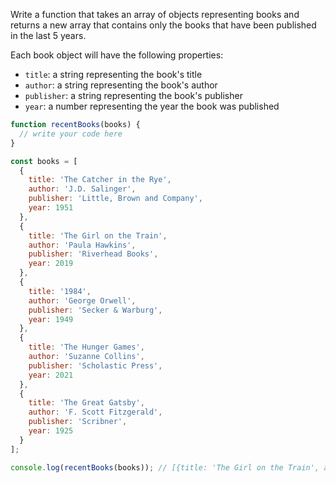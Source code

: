 Write a function that takes an array of objects representing books and returns a new array that contains only the books that have been published in the last 5 years.

Each book object will have the following properties:

- `title`: a string representing the book's title
- `author`: a string representing the book's author
- `publisher`: a string representing the book's publisher
- `year`: a number representing the year the book was published


```js
function recentBooks(books) {
  // write your code here
}

const books = [
  {
    title: 'The Catcher in the Rye',
    author: 'J.D. Salinger',
    publisher: 'Little, Brown and Company',
    year: 1951
  },
  {
    title: 'The Girl on the Train',
    author: 'Paula Hawkins',
    publisher: 'Riverhead Books',
    year: 2019
  },
  {
    title: '1984',
    author: 'George Orwell',
    publisher: 'Secker & Warburg',
    year: 1949
  },
  {
    title: 'The Hunger Games',
    author: 'Suzanne Collins',
    publisher: 'Scholastic Press',
    year: 2021
  },
  {
    title: 'The Great Gatsby',
    author: 'F. Scott Fitzgerald',
    publisher: 'Scribner',
    year: 1925
  }
];

console.log(recentBooks(books)); // [{title: 'The Girl on the Train', author: 'Paula Hawkins', publisher: 'Riverhead Books', year: 2019}, {title: 'The Hunger Games', author: 'Suzanne Collins', publisher: 'Scholastic Press', year: 2021}]
```
